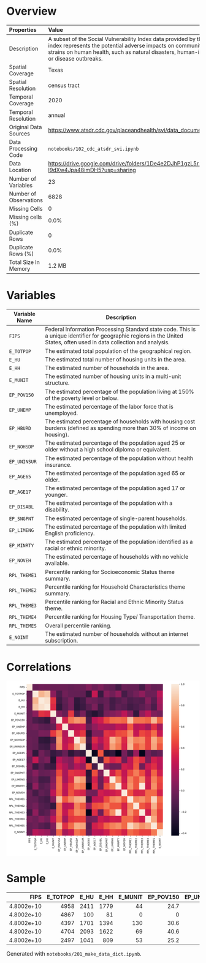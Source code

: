 # Overview

| Properties             | Value                                                                                                                                                                                                                                                              |
|:-----------------------|:-------------------------------------------------------------------------------------------------------------------------------------------------------------------------------------------------------------------------------------------------------------------|
| Description            | A subset of the Social Vulnerability Index data provided by the CDC/ATSDR. The index represents the potential adverse impacts on communities due to external strains on human health, such as natural disasters, human-induced catastrophes, or disease outbreaks. |
| Spatial Coverage       | Texas                                                                                                                                                                                                                                                              |
| Spatial Resolution     | census tract                                                                                                                                                                                                                                                       |
| Temporal Coverage      | 2020                                                                                                                                                                                                                                                               |
| Temporal Resolution    | annual                                                                                                                                                                                                                                                             |
| Original Data Sources  | https://www.atsdr.cdc.gov/placeandhealth/svi/data_documentation_download.html                                                                                                                                                                                      |
| Data Processing Code   | `notebooks/102_cdc_atsdr_svi.ipynb`                                                                                                                                                                                                                                |
| Data Location          | https://drive.google.com/drive/folders/1De4e2DJhP1gzL5r-l9dXw4Jpa48imDH5?usp=sharing                                                                                                                                                                               |
| Number of Variables    | 23                                                                                                                                                                                                                                                                 |
| Number of Observations | 6828                                                                                                                                                                                                                                                               |
| Missing Cells          | 0                                                                                                                                                                                                                                                                  |
| Missing cells (%)      | 0.0%                                                                                                                                                                                                                                                               |
| Duplicate Rows         | 0                                                                                                                                                                                                                                                                  |
| Duplicate Rows (%)     | 0.0%                                                                                                                                                                                                                                                               |
| Total Size In Memory   | 1.2 MB                                                                                                                                                                                                                                                             |

# Variables

| Variable Name | Description |
| ------------- | ----------- |
| `FIPS` | Federal Information Processing Standard state code. This is a unique identifier for geographic regions in the United States, often used in data collection and analysis. |
| `E_TOTPOP` | The estimated total population of the geographical region. |
| `E_HU` | The estimated total number of housing units in the area. |
| `E_HH` | The estimated number of households in the area. |
| `E_MUNIT` | The estimated number of housing units in a multi-unit structure. |
| `EP_POV150` | The estimated percentage of the population living at 150% of the poverty level or below. |
| `EP_UNEMP` | The estimated percentage of the labor force that is unemployed. |
| `EP_HBURD` | The estimated percentage of households with housing cost burdens (defined as spending more than 30% of income on housing). |
| `EP_NOHSDP` | The estimated percentage of the population aged 25 or older without a high school diploma or equivalent. |
| `EP_UNINSUR` | The estimated percentage of the population without health insurance. |
| `EP_AGE65` | The estimated percentage of the population aged 65 or older. |
| `EP_AGE17` | The estimated percentage of the population aged 17 or younger. |
| `EP_DISABL` | The estimated percentage of the population with a disability. |
| `EP_SNGPNT` | The estimated percentage of single-parent households. |
| `EP_LIMENG` | The estimated percentage of the population with limited English proficiency. |
| `EP_MINRTY` | The estimated percentage of the population identified as a racial or ethnic minority. |
| `EP_NOVEH` | The estimated percentage of households with no vehicle available. |
| `RPL_THEME1` | Percentile ranking for Socioeconomic Status theme summary. |
| `RPL_THEME2` | Percentile ranking for Household Characteristics theme summary. |
| `RPL_THEME3` | Percentile ranking for Racial and Ethnic Minority Status theme. |
| `RPL_THEME4` | Percentile ranking for Housing Type/ Transportation theme. |
| `RPL_THEMES` | Overall percentile ranking. |
| `E_NOINT` | The estimated number of households without an internet subscription. |

# Correlations

![](figs/corr_cdc_atsdr_svi_tx.png)

# Sample

|       FIPS |   E_TOTPOP |   E_HU |   E_HH |   E_MUNIT |   EP_POV150 |   EP_UNEMP |   EP_HBURD |   EP_NOHSDP |   EP_UNINSUR |   EP_AGE65 |   EP_AGE17 |   EP_DISABL |   EP_SNGPNT |   EP_LIMENG |   EP_MINRTY |   EP_NOVEH |   RPL_THEME1 |   RPL_THEME2 |   RPL_THEME3 |   RPL_THEME4 |   RPL_THEMES |   E_NOINT |
|-----------:|-----------:|-------:|-------:|----------:|------------:|-----------:|-----------:|------------:|-------------:|-----------:|-----------:|------------:|------------:|------------:|------------:|-----------:|-------------:|-------------:|-------------:|-------------:|-------------:|----------:|
| 4.8002e+10 |       4958 |   2411 |   1779 |        44 |        24.7 |        8.2 |       19.3 |         8.7 |         11.3 |       18.6 |       26   |        20.6 |         9.2 |         1.3 |        23.1 |        2.2 |       0.45   |       0.828  |       0.1354 |       0.8482 |       0.6448 |      1115 |
| 4.8002e+10 |       4867 |    100 |     81 |         0 |         0   |        0   |        8.6 |        26.9 |         12.7 |        1.9 |        2.4 |         0   |         8.6 |         1.4 |        69.2 |        0   |       0.1415 |       0.0265 |       0.6124 |       0.3242 |       0.1244 |        14 |
| 4.8002e+10 |       4397 |   1701 |   1394 |       130 |        30.6 |        4   |       25.3 |        14.2 |         13.5 |       15.7 |       29.3 |        10.7 |        12.5 |         5.9 |        60.2 |        5.9 |       0.5069 |       0.8672 |       0.5285 |       0.9126 |       0.7667 |      1022 |
| 4.8002e+10 |       4704 |   2093 |   1622 |        69 |        40.6 |        3.5 |       24.9 |        27.2 |         17   |       17.4 |       22.9 |        14.8 |         5.4 |         0.6 |        37   |        8.1 |       0.6418 |       0.4335 |       0.2849 |       0.8012 |       0.6279 |      1196 |
| 4.8002e+10 |       2497 |   1041 |    809 |        53 |        25.2 |        3.2 |       43.8 |        23.3 |         28.2 |       12.8 |       32.4 |        19.8 |        11.5 |         7.6 |        79.3 |        8.3 |       0.7482 |       0.9645 |       0.7063 |       0.9383 |       0.9363 |       718 |


Generated with `notebooks/201_make_data_dict.ipynb`.
